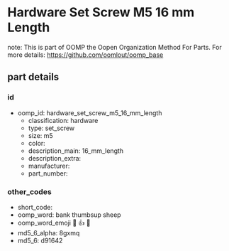 # Hardware Set Screw M5 16 mm Length  

note: This is part of OOMP the Oopen Organization Method For Parts. For more details: https://github.com/oomlout/oomp_base

##  part details





### id
* oomp_id: hardware_set_screw_m5_16_mm_length
  * classification: hardware
  * type: set_screw
  * size: m5
  * color: 
  * description_main: 16_mm_length
  * description_extra: 
  * manufacturer: 
  * part_number: 

### other_codes
* short_code: 
* oomp_word: bank thumbsup sheep
* oomp_word_emoji :bank: :thumbsup: :sheep:
* md5_6_alpha: 8gxmq
* md5_6: d91642